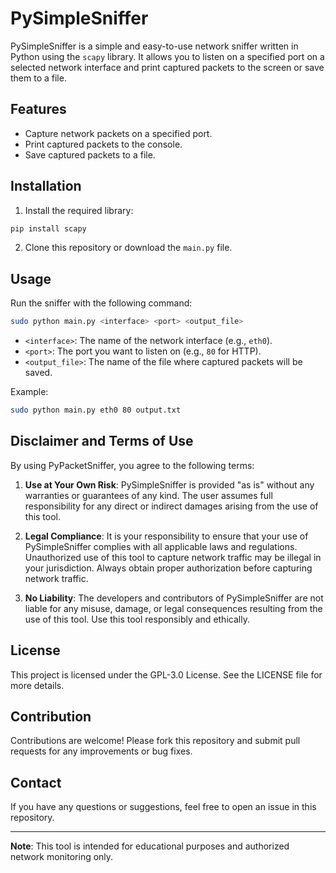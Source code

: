 # PySimpleSniffer

PySimpleSniffer is a simple and easy-to-use network sniffer written in Python using the `scapy` library. It allows you to listen on a specified port on a selected network interface and print captured packets to the screen or save them to a file.

## Features

- Capture network packets on a specified port.
- Print captured packets to the console.
- Save captured packets to a file.

## Installation

1. Install the required library:

```bash
pip install scapy
```

2. Clone this repository or download the `main.py` file.

## Usage

Run the sniffer with the following command:

```bash
sudo python main.py <interface> <port> <output_file>
```

- `<interface>`: The name of the network interface (e.g., `eth0`).
- `<port>`: The port you want to listen on (e.g., `80` for HTTP).
- `<output_file>`: The name of the file where captured packets will be saved.

Example:

```bash
sudo python main.py eth0 80 output.txt
```

## Disclaimer and Terms of Use

By using PyPacketSniffer, you agree to the following terms:

1. **Use at Your Own Risk**: PySimpleSniffer is provided "as is" without any warranties or guarantees of any kind. The user assumes full responsibility for any direct or indirect damages arising from the use of this tool.

2. **Legal Compliance**: It is your responsibility to ensure that your use of PySimpleSniffer complies with all applicable laws and regulations. Unauthorized use of this tool to capture network traffic may be illegal in your jurisdiction. Always obtain proper authorization before capturing network traffic.

3. **No Liability**: The developers and contributors of PySimpleSniffer are not liable for any misuse, damage, or legal consequences resulting from the use of this tool. Use this tool responsibly and ethically.

## License

This project is licensed under the GPL-3.0 License. See the LICENSE file for more details.

## Contribution

Contributions are welcome! Please fork this repository and submit pull requests for any improvements or bug fixes.

## Contact

If you have any questions or suggestions, feel free to open an issue in this repository.

---

**Note**: This tool is intended for educational purposes and authorized network monitoring only.
